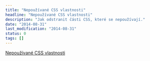 ```yaml
---
title: "Nepoužívané CSS vlastnosti"
headline: "Nepoužívané CSS vlastnosti"
description: "Jak odstranit části CSS, které se nepoužívají."
date: "2014-08-31"
last_modification: "2014-08-31"
status: 0
tags: []
---
```


[Nepoužívané CSS vlastnosti](http://www.labnol.org/internet/remove-unused-css/28635/)